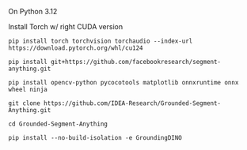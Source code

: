On Python 3.12

Install Torch w/ right CUDA version

```
pip install torch torchvision torchaudio --index-url https://download.pytorch.org/whl/cu124
```

```
pip install git+https://github.com/facebookresearch/segment-anything.git
```

```
pip install opencv-python pycocotools matplotlib onnxruntime onnx wheel ninja
```

```
git clone https://github.com/IDEA-Research/Grounded-Segment-Anything.git

cd Grounded-Segment-Anything

pip install --no-build-isolation -e GroundingDINO
```


